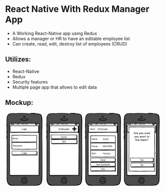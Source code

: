 # React Native With Redux Manager App
* A Working React-Native app using Redux
* Allows a manager or HR to have an editable employee list
* Can create, read, edit, destroy list of employees (CRUD)

## Utilizes:
* React-Native
* Redux
* Security features
* Multiple page app that allows to edit data

## Mockup:

![Image of Mockup](https://github.com/zaturnvalley/ReactNativeReduxManagerApp/blob/master/mockup.png?raw=true)